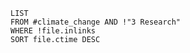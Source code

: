```dataview
LIST
FROM #climate_change AND !"3 Research"
WHERE !file.inlinks
SORT file.ctime DESC
```
